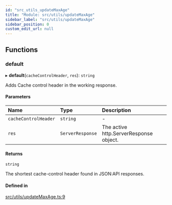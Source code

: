 ```yaml
---
id: "src_utils_updateMaxAge"
title: "Module: src/utils/updateMaxAge"
sidebar_label: "src/utils/updateMaxAge"
sidebar_position: 0
custom_edit_url: null
---
```


## Functions

### default

▸ **default**(`cacheControlHeader`, `res`): `string`

Adds Cache control header in the working response.

#### Parameters

| Name | Type | Description |
| :------ | :------ | :------ |
| `cacheControlHeader` | `string` | - |
| `res` | `ServerResponse` | The active http.ServerResponse object. |

#### Returns

`string`

The shortest cache-control header found in JSON:API responses.

#### Defined in

[src/utils/updateMaxAge.ts:9](https://github.com/pantheon-systems/decoupled-kit-js/blob/ffc519b/packages/drupal-kit/src/utils/updateMaxAge.ts#L9)
